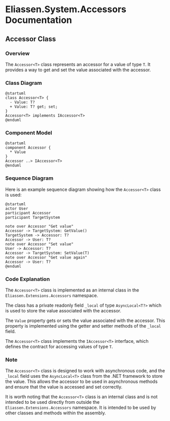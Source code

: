 # Eliassen.System.Accessors Documentation

## Accessor Class

### Overview

The `Accessor<T>` class represents an accessor for a value of type `T`. It provides a way to get and set the value associated with the accessor.

### Class Diagram
```plantuml
@startuml
class Accessor<T> {
  - Value: T?
  + Value: T? get; set;
}
Accessor<T> implements IAccessor<T>
@enduml
```
### Component Model
```plantuml
@startuml
component Accessor {
  * Value
}
Accessor ..> IAccessor<T>
@enduml
```
### Sequence Diagram

Here is an example sequence diagram showing how the `Accessor<T>` class is used:
```plantuml
@startuml
actor User
participant Accessor
participant TargetSystem

note over Accessor "Get value"
Accessor -> TargetSystem: GetValue()
TargetSystem -> Accessor: T?
Accessor -> User: T?
note over Accessor "Set value"
User -> Accessor: T?
Accessor -> TargetSystem: SetValue(T)
note over Accessor "Get value again"
Accessor -> User: T?
@enduml
```
### Code Explanation

The `Accessor<T>` class is implemented as an internal class in the `Eliassen.Extensions.Accessors` namespace.

The class has a private readonly field `_local` of type `AsyncLocal<T?>` which is used to store the value associated with the accessor.

The `Value` property gets or sets the value associated with the accessor. This property is implemented using the getter and setter methods of the `_local` field.

The `Accessor<T>` class implements the `IAccessor<T>` interface, which defines the contract for accessing values of type `T`.

### Note

The `Accessor<T>` class is designed to work with asynchronous code, and the `_local` field uses the `AsyncLocal<T>` class from the .NET framework to store the value. This allows the accessor to be used in asynchronous methods and ensure that the value is accessed and set correctly.

It is worth noting that the `Accessor<T>` class is an internal class and is not intended to be used directly from outside the `Eliassen.Extensions.Accessors` namespace. It is intended to be used by other classes and methods within the assembly.
